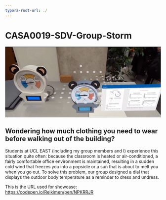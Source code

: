 ```yaml
---
typora-root-url: ./
---
```


# CASA0019-SDV-Group-Storm

![Gauge-AR-dashborad](/Image/Web-Showcase/Gauge-AR-dashborad.png)



## Wondering how much clothing you need to wear before walking out of the building?

Students at UCL EAST (including my group members and I) experience this situation quite often: because the classroom is heated or air-conditioned, a fairly comfortable office environment is maintained, resulting in a sudden cold wind that freezes you into a popsicle or a sun that is about to melt you when you go out. To solve this problem, our group designed a dial that displays the outdoor body temperature as a reminder to dress and undress.

This is the URL used for showcase: https://codepen.io/Reikimen/pen/NPKRRJR










